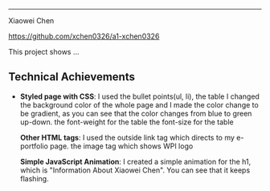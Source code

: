 
---

Xiaowei Chen

https://github.com/xchen0326/a1-xchen0326

This project shows ...

## Technical Achievements
- **Styled page with CSS**: 
I used the bullet points(ul, li),
       the table
I changed the background color of the whole page and I made the color change to be gradient, as you can see that the color changes from blue to green up-down.
          the font-weight for the table
          the font-size for the table
   
   **Other HTML tags**:
I used the outside link tag which directs to my e-portfolio page.
       the image tag which shows WPI logo
       
   **Simple JavaScript Animation**:
I created a simple animation for the h1, which is "Information About Xiaowei Chen". You can see that it keeps flashing.
